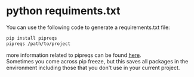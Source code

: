 # python requiments.txt

You can use the following code to generate a requirements.txt file:

```bash
pip install pipreqs
pipreqs /path/to/project
```

more information related to pipreqs can be found [here](https://github.com/bndr/pipreqs).  
Sometimes you come across pip freeze, but this saves all packages in the environment including those that you don't use in your current project.
